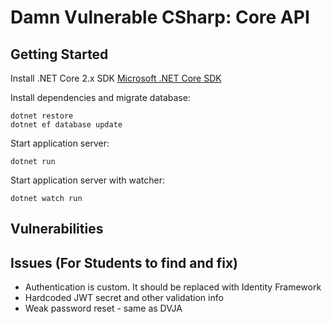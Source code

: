 # Damn Vulnerable CSharp: Core API

## Getting Started

Install .NET Core 2.x SDK
[Microsoft .NET Core SDK](https://www.microsoft.com/net/download/macos)

Install dependencies and migrate database:

```
dotnet restore
dotnet ef database update
```

Start application server:

```
dotnet run
```

Start application server with watcher:

```
dotnet watch run
```

## Vulnerabilities



## Issues (For Students to find and fix)

* Authentication is custom. It should be replaced with Identity Framework
* Hardcoded JWT secret and other validation info
* Weak password reset - same as DVJA
